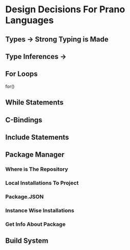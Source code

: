 # Design Decisions For Prano Languages



## Types -> Strong Typing is Made



## Type Inferences ->


## For Loops
for()


## While Statements




## C-Bindings



## Include Statements

## Package Manager


### Where is The Repository 


### Local Installations To Project


### Package.JSON



### Instance Wise Installations



### Get Info About Package



## Build System